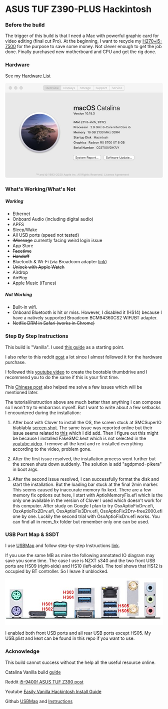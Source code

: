 # ASUS TUF Z390-PLUS Hackintosh

### Before the build
The trigger of this build is that I need a Mac with powerful graphic card for video editing (final cut Pro). At the beginning, I want to recycle my [H270+i5-7500](H270.md) for the purpose to save some money. Not clever enough to get the job done. Finally purchased new motherboard and CPU and get the rig done.

### Hardware

See my [Hardware List](HARDWARE.md)

![About My Mac](images/about.jpg)

### What's Working/What's Not

##### Working
- Ethernet
- Onboard Audio (including digital audio)
- APFS
- Sleep/Wake
- All USB ports (speed not tested)
- ~~iMessage~~ currently facing weird login issue
- App Store
- ~~Facetime~~
- ~~Handoff~~
- Bluetooth & Wi-Fi (via Broadcom adapter [link](https://www.amazon.com/fenvi-Continuity-BCM94360CD-1750Mbps-Beamforming/dp/B07VCCZS54))
- ~~Unlock with Apple Watch~~
- Airdrop
- ~~AirPlay~~
- Apple Music (iTunes)


##### Not Working
- Built-in wifi.
- Onboard Bluetooth is hit or miss. However, I disabled it (HS14) because I have a natively supported Broadcom BCM94360CS2 WIFI/BT adapter.
- ~~Netflix DRM in Safari (works in Chrome)~~

### Step By Step Instructions

This build is "Vanilla". I used [this guide](https://hackintosh.gitbook.io/-r-hackintosh-vanilla-desktop-guide/) as a starting point.

I also refer to this reddit [post](https://www.reddit.com/r/hackintosh/comments/ck0c0d/build_i59400f_16gb_ram_asus_tuf_z390plus_gaming/) a lot since I almost followed it for the hardware purchase.

I followed this [youtube video](https://www.youtube.com/watch?v=Mx151kKaJt0&list=PL-0Dm191lc7bpRLJZWmyNpdZDsVUtu28q) to create the bootable thumbdrive and I recommend you to do the same if this is your first time.

This [Chinese post](https://blog.daliansky.net/Common-problems-and-solutions-in-macOS-Catalina-10.15-installation.html) also helped me solve a few issues which will be mentioned later.

The tutorial/instruction above are much better than anything I can compose so I won't try to embarrass myself. But I want to write about a few setbacks I encountered during the installation:

1. After boot with Clover to install the OS, the screen stuck at SMCSuperIO blablabla [screen shot](images/SMCSuperIO.jpg). The same issue was reported online but their issue seems related to [this](https://hackintosh.gitbook.io/-r-hackintosh-vanilla-desktop-guide/config.plist-per-hardware/coffee-lake#explanation) which I did add.
Then I figure out this might be because I installed FakeSMC.kext which is not selected in the [youtube video](https://www.youtube.com/watch?v=Mx151kKaJt0&list=PL-0Dm191lc7bpRLJZWmyNpdZDsVUtu28q). I remove all the kext and re-installed everything according to the video, problem gone.

2. After the first issue resolved, the installation process went further but the screen shuts down suddenly. The solution is add "agdpmod=pikera" in boot args.

3. After the second issue resolved, I can successfully format the disk and start the installation. But the loading bar stuck at the final 2min marker. This seems caused by inaccurate memory fix kext. There are a few memory fix options out here, I start with AptioMemoryFix.efi which is the only one available in the version of Clover I used which doesn't work for this computer. After study on Google I plan to try OsxAptioFixDrv.efi, OsxAptioFix2Drv.efi, OsxAptioFix3Drv.efi, OsxAptioFix2Drv-free2000.efi one by one. Luckily the second trial with OsxAptioFixDrv.efi works. You can find all in mem_fix folder but remember only one can be used.

### USB Port Map & SSDT

I use [USBMap](https://github.com/corpnewt/USBMap) and follow step-by-step Instructions [link](https://www.youtube.com/watch?v=j3V7szXZZTc).

If you use the same MB as mine the following annotated IO diagram may save you some time. The case I use is NZXT s340 and the two front USB ports are HS09 (right-side) and HS10 (left-side). The tool shows that HS12 is occupied by BT controller. So I leave it unblocked.

![About My Mac](images/MB_IO.jpg)

I enabled both front USB ports and all rear USB ports except HS05. My USB.plist and kext can be found in this repo if you want to use.

### Acknowledge

This build cannot success without the help all the useful resource online.

Catalina Vanilla build [guide](https://hackintosh.gitbook.io/-r-hackintosh-vanilla-desktop-guide/)

Reddit [i5-9400f ASUS TUF Z390 post](https://www.reddit.com/r/hackintosh/comments/ck0c0d/build_i59400f_16gb_ram_asus_tuf_z390plus_gaming/)

Youtube [Easily Vanilla Hackintosh Install Guide](https://www.youtube.com/watch?v=Mx151kKaJt0&list=PL-0Dm191lc7bpRLJZWmyNpdZDsVUtu28q)

Github [USBMap](https://github.com/corpnewt/USBMap) and [Instructions](https://www.youtube.com/watch?v=j3V7szXZZTc)
